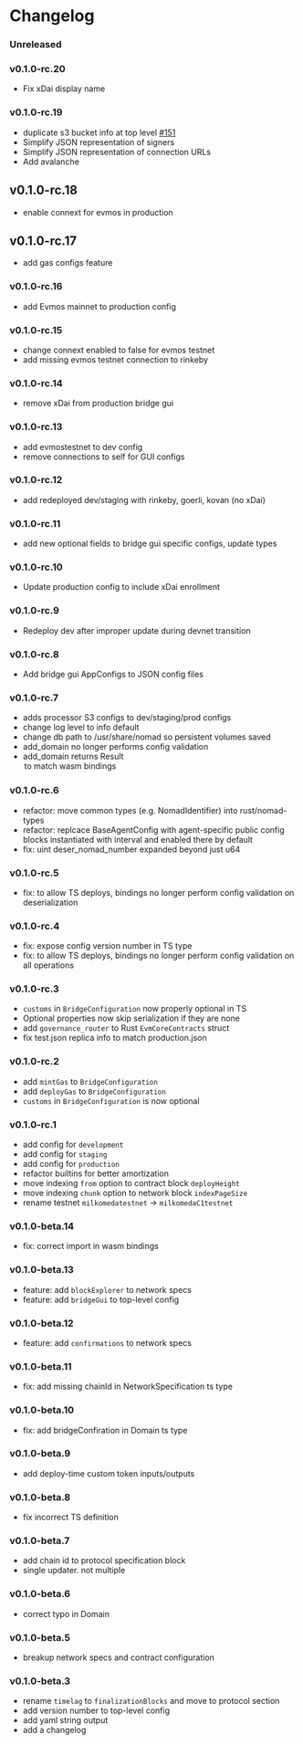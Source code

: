 # Changelog

### Unreleased

### v0.1.0-rc.20

- Fix xDai display name

### v0.1.0-rc.19

- duplicate s3 bucket info at top level
  [#151](https://github.com/nomad-xyz/rust/pull/151)
- Simplify JSON representation of signers
- Simplify JSON representation of connection URLs
- Add avalanche

## v0.1.0-rc.18

- enable connext for evmos in production

## v0.1.0-rc.17

- add gas configs feature

### v0.1.0-rc.16

- add Evmos mainnet to production config

### v0.1.0-rc.15

- change connext enabled to false for evmos testnet
- add missing evmos testnet connection to rinkeby

### v0.1.0-rc.14

- remove xDai from production bridge gui

### v0.1.0-rc.13

- add evmostestnet to dev config
- remove connections to self for GUI configs

### v0.1.0-rc.12

- add redeployed dev/staging with rinkeby, goerli, kovan (no xDai)

### v0.1.0-rc.11

- add new optional fields to bridge gui specific configs, update types

### v0.1.0-rc.10

- Update production config to include xDai enrollment

### v0.1.0-rc.9

- Redeploy dev after improper update during devnet transition

### v0.1.0-rc.8

- Add bridge gui AppConfigs to JSON config files

### v0.1.0-rc.7

- adds processor S3 configs to dev/staging/prod configs
- change log level to info default
- change db path to /usr/share/nomad so persistent volumes saved
- add_domain no longer performs config validation
- add_domain returns Result<Option> to match wasm bindings

### v0.1.0-rc.6

- refactor: move common types (e.g. NomadIdentifier) into rust/nomad-types
- refactor: replcace BaseAgentConfig with agent-specific public config blocks instantiated with interval and enabled there by default
- fix: uint deser_nomad_number expanded beyond just u64

### v0.1.0-rc.5

- fix: to allow TS deploys, bindings no longer perform config validation
  on deserialization

### v0.1.0-rc.4

- fix: expose config version number in TS type
- fix: to allow TS deploys, bindings no longer perform config validation
  on all operations

### v0.1.0-rc.3

- `customs` in `BridgeConfiguration` now properly optional in TS
- Optional properties now skip serialization if they are none
- add `governance_router` to Rust `EvmCoreContracts` struct
- fix test.json replica info to match production.json

### v0.1.0-rc.2

- add `mintGas` to `BridgeConfiguration`
- add `deployGas` to `BridgeConfiguration`
- `customs` in `BridgeConfiguration` is now optional

### v0.1.0-rc.1

- add config for `development`
- add config for `staging`
- add config for `production`
- refactor builtins for better amortization
- move indexing `from` option to contract block `deployHeight`
- move indexing `chunk` option to network block `indexPageSize`
- rename testnet `milkomedatestnet` -> `milkomedaC1testnet`

### v0.1.0-beta.14

- fix: correct import in wasm bindings

### v0.1.0-beta.13

- feature: add `blockExplorer` to network specs
- feature: add `bridgeGui` to top-level config

### v0.1.0-beta.12

- feature: add `confirmations` to network specs

### v0.1.0-beta.11

- fix: add missing chainId in NetworkSpecification ts type

### v0.1.0-beta.10

- fix: add bridgeConfiration in Domain ts type

### v0.1.0-beta.9

- add deploy-time custom token inputs/outputs

### v0.1.0-beta.8

- fix incorrect TS definition

### v0.1.0-beta.7

- add chain id to protocol specification block
- single updater. not multiple

### v0.1.0-beta.6

- correct typo in Domain

### v0.1.0-beta.5

- breakup network specs and contract configuration

### v0.1.0-beta.3

- rename `timelag` to `finalizationBlocks` and move to protocol section
- add version number to top-level config
- add yaml string output
- add a changelog
